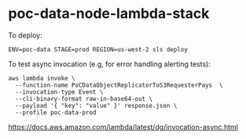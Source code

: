 # poc-data-node-lambda-stack

To deploy:

`ENV=poc-data STAGE=prod REGION=us-west-2 sls deploy`


To test async invocation (e.g, for error handling alerting tests):

```
aws lambda invoke \
  --function-name PoCDataObjectReplicatorToS3RequesterPays  \
  --invocation-type Event \
  --cli-binary-format raw-in-base64-out \
  --payload '{ "key": "value" }' response.json \
  --profile poc-data-prod
```

https://docs.aws.amazon.com/lambda/latest/dg/invocation-async.html

